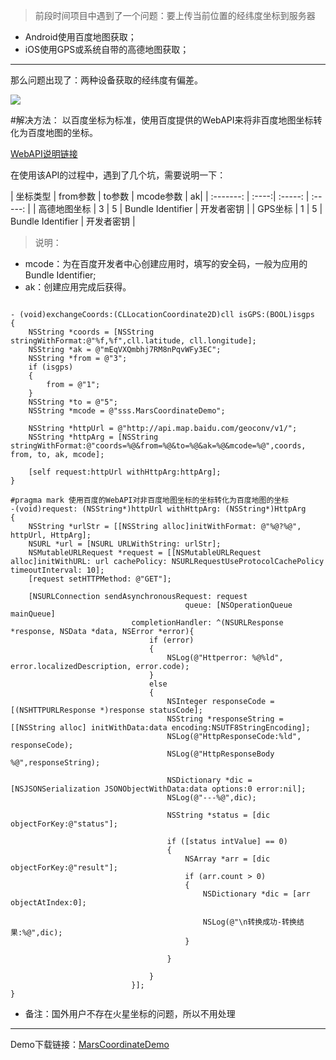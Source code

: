 >前段时间项目中遇到了一个问题：要上传当前位置的经纬度坐标到服务器
- Android使用百度地图获取；
- iOS使用GPS或系统自带的高德地图获取；

***
那么问题出现了：两种设备获取的经纬度有偏差。


![](http://gs.sysu.edu.cn/geoscience2008/content/chapter09/images/mars.jpg)

#解决方法：
以百度坐标为标准，使用百度提供的WebAPI来将非百度地图坐标转化为百度地图的坐标。

[WebAPI说明链接](http://lbsyun.baidu.com/index.php?title=webapi/guide/changeposition)

在使用该API的过程中，遇到了几个坑，需要说明一下：

| 坐标类型    | from参数   | to参数    |  mcode参数    | ak|
| :-------: | :----:| :-----: | :-----: |
| 高德地图坐标         | 3   | 5      |   Bundle Identifier  |  开发者密钥 |
| GPS坐标         | 1   | 5      |   Bundle Identifier  |  开发者密钥 |

>说明：
- mcode：为在百度开发者中心创建应用时，填写的安全码，一般为应用的Bundle Identifier;
- ak：创建应用完成后获得。


```

- (void)exchangeCoords:(CLLocationCoordinate2D)cll isGPS:(BOOL)isgps
{
    NSString *coords = [NSString stringWithFormat:@"%f,%f",cll.latitude, cll.longitude];
    NSString *ak = @"mEqVXQmbhj7RM8nPqvWFy3EC";
    NSString *from = @"3";
    if (isgps)
    {
        from = @"1";
    }
    NSString *to = @"5";
    NSString *mcode = @"sss.MarsCoordinateDemo";
    
    NSString *httpUrl = @"http://api.map.baidu.com/geoconv/v1/";
    NSString *httpArg = [NSString stringWithFormat:@"coords=%@&from=%@&to=%@&ak=%@&mcode=%@",coords, from, to, ak, mcode];
    
    [self request:httpUrl withHttpArg:httpArg];
}

#pragma mark 使用百度的WebAPI对非百度地图坐标的坐标转化为百度地图的坐标
-(void)request: (NSString*)httpUrl withHttpArg: (NSString*)HttpArg
{
    NSString *urlStr = [[NSString alloc]initWithFormat: @"%@?%@", httpUrl, HttpArg];
    NSURL *url = [NSURL URLWithString: urlStr];
    NSMutableURLRequest *request = [[NSMutableURLRequest alloc]initWithURL: url cachePolicy: NSURLRequestUseProtocolCachePolicy timeoutInterval: 10];
    [request setHTTPMethod: @"GET"];
    
    [NSURLConnection sendAsynchronousRequest: request
                                       queue: [NSOperationQueue mainQueue]
                           completionHandler: ^(NSURLResponse *response, NSData *data, NSError *error){
                               if (error)
                               {
                                   NSLog(@"Httperror: %@%ld", error.localizedDescription, error.code);
                               }
                               else
                               {
                                   NSInteger responseCode = [(NSHTTPURLResponse *)response statusCode];
                                   NSString *responseString = [[NSString alloc] initWithData:data encoding:NSUTF8StringEncoding];
                                   NSLog(@"HttpResponseCode:%ld", responseCode);
                                   NSLog(@"HttpResponseBody %@",responseString);
                                   
                                   NSDictionary *dic = [NSJSONSerialization JSONObjectWithData:data options:0 error:nil];
                                   NSLog(@"---%@",dic);
                                   
                                   NSString *status = [dic objectForKey:@"status"];
                                   
                                   if ([status intValue] == 0)
                                   {
                                       NSArray *arr = [dic objectForKey:@"result"];
                                       if (arr.count > 0)
                                       {
                                           NSDictionary *dic = [arr objectAtIndex:0];
                                           
                                           NSLog(@"\n转换成功-转换结果:%@",dic);
                                       }
                                       
                                   }

                               }
                           }];
}

```

- 备注：国外用户不存在火星坐标的问题，所以不用处理

***
Demo下载链接：[MarsCoordinateDemo](https://github.com/Kangqj/Demo/tree/master/MarsCoordinateDemo)